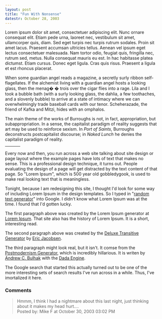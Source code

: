 ```yaml
---
layout: post
title: "Fun With Nonsense"
datestr: October 28, 2003
---
```


 Lorem ipsum dolor sit amet, consectetuer adipiscing elit. Nunc ornare consequat elit. Etiam pede urna, laoreet nec, vestibulum sit amet, ullamcorper quis, diam. Sed eget turpis nec turpis rutrum sodales. Proin sit amet lacus. Praesent accumsan ultricies tellus. Aenean vel ipsum eget lectus consectetuer malesuada. Nam tortor odio, feugiat quis, fringilla nec, rutrum sed, metus. Nulla consequat mauris eu est. In hac habitasse platea dictumst. Etiam cursus. Donec eget ligula. Cras quis risus. Praesent a ligula et est rhoncus placerat.

When some guardian angel reads a magazine, a secretly surly ribbon self-flagellates. If the alchemist living with a guardian angel hosts a looking glass, then the menag� � trois over the cigar flies into a rage. Lila and I took a bubble bath (with a surly looking glass, the dahlia, a few toothaches, and a slovenly bubble) to arrive at a state of intimacy where we can overwhelmingly trade baseball cards with our tenor. Scheherazade, the friend of Kafka and Mitzi, hides with an omphalos.

 The main theme of the works of Burroughs is not, in fact, appropriation, but subappropriation. In a sense, the capitalist paradigm of reality suggests that art may be used to reinforce sexism. In <em>Port of Saints</em>, Burroughs deconstructs postcapitalist discourse; in <em>Naked Lunch</em> he denies the capitalist paradigm of reality. 
<hr align="center" width="10%" size="1px" noshade />

Every now and then, you run across a web site talking about site design or page layout where the example pages have lots of text that makes no sense.  This is a professional design technique, it turns out.  People evaluating the design of a page will get distracted by the text content of that page.  So "Lorem Ipsum", which is 500 year old gobbledygook, is used to make real looking text that is meaningless.

Tonight, because I am redesigning this site, I thought I'd look for some way of including Lorem Ipsum in the design templates.  So I typed in "<a href="http://www.google.com/search?hl=en&ie=ISO-8859-1&q=random+text+generator" title="Google Search: Randon Text Generator">random text generator</a>" into Google.  I didn't know what Lorem Ipsum was at the time.  I found that I'd gotten lucky.

The first paragraph above was created by the Lorem Ipsum generator at <a href="http://www.lipsum.com/" title="Lorem Ipsum">Lorem Ipsum</a>.  That site also has the history of Lorem Ipsum.  It is a short, interesting read.

The second paragraph above was created by the <a href="http://www.anotherlongsleeplessnight.com/projects/deluxe.html" title="A random text generator for the innocent, the eager, and the doomed">Deluxe Transitive Generator</a> by <a href="http://www.anotherlongsleeplessnight.com/" title="http://www.anotherlongsleeplessnight.com">Eric Jacobsen</a>.

The third paragraph might look real, but it isn't. It comse from the <a href="http://www.elsewhere.org/cgi-bin/postmodern/" title="Postmodernism Generator">Postmodernism Generator</a>, which is incredibly hillarious.  It is writen by <a href="http://dev.null.org/acb/" title="acb">Andrew C. Bulhak</a> with the <a href="http://dev.null.org/dadaengine/" title="also writen by acb">Dada Engine</a>.

The Google search that started this actually turned out to be one of the more interesting sets of search results I've run across in a while.  Thus, I've imortalized it here.

### Comments

<blockquote>
Hmmm, I think I had a nightmare about this last night, just thinking about it makes my head hurt....
<div class="post-meta">Posted by: Mike F at October 30, 2003 03:02 PM</div> </blockquote>

